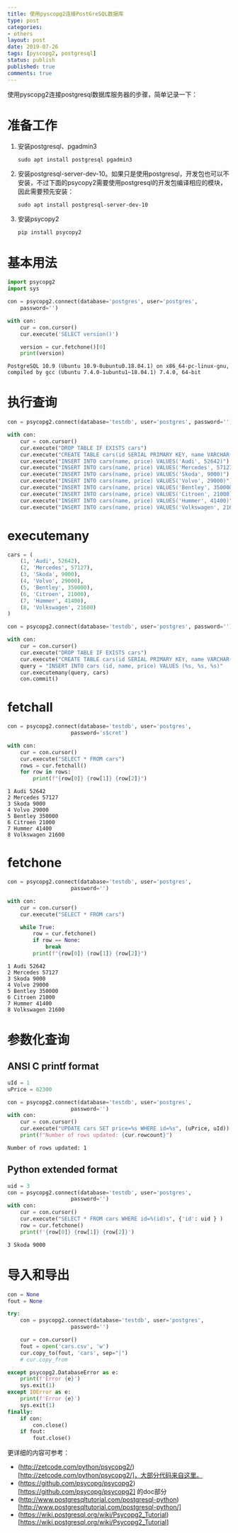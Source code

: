 ```yaml
---
title: 使用pyscopg2连接PostGreSQL数据库
type: post
categories:
- others
layout: post
date: 2019-07-26
tags: [pyscopg2, postgresql]
status: publish
published: true
comments: true
---
```


使用pyscopg2连接postgresql数据库服务器的步骤，简单记录一下：

# 准备工作

1. 安装postgresql、pgadmin3

   ```shell
   sudo apt install postgresql pgadmin3
   ```

1. 安装postgresql-server-dev-10。如果只是使用postgresql，开发包也可以不安装，不过下面的psycopy2需要使用postgresql的开发包编译相应的模块，因此需要预先安装：

   ```shell
   sudo apt install postgresql-server-dev-10
   ```

1. 安装psycopy2

   ```shell
   pip install psycopy2
   ```

# 基本用法

```python
import psycopg2
import sys
```

```python
con = psycopg2.connect(database='postgres', user='postgres',
    password='')

with con:
    cur = con.cursor()
    cur.execute('SELECT version()')

    version = cur.fetchone()[0]
    print(version)
```

    PostgreSQL 10.9 (Ubuntu 10.9-0ubuntu0.18.04.1) on x86_64-pc-linux-gnu, compiled by gcc (Ubuntu 7.4.0-1ubuntu1~18.04.1) 7.4.0, 64-bit


# 执行查询


```python
con = psycopg2.connect(database='testdb', user='postgres', password='')

with con:
    cur = con.cursor()
    cur.execute("DROP TABLE IF EXISTS cars")
    cur.execute("CREATE TABLE cars(id SERIAL PRIMARY KEY, name VARCHAR(255), price INT)")
    cur.execute("INSERT INTO cars(name, price) VALUES('Audi', 52642)")
    cur.execute("INSERT INTO cars(name, price) VALUES('Mercedes', 57127)")
    cur.execute("INSERT INTO cars(name, price) VALUES('Skoda', 9000)")
    cur.execute("INSERT INTO cars(name, price) VALUES('Volvo', 29000)")
    cur.execute("INSERT INTO cars(name, price) VALUES('Bentley', 350000)")
    cur.execute("INSERT INTO cars(name, price) VALUES('Citroen', 21000)")
    cur.execute("INSERT INTO cars(name, price) VALUES('Hummer', 41400)")
    cur.execute("INSERT INTO cars(name, price) VALUES('Volkswagen', 21600)")
```

# executemany


```python
cars = (
    (1, 'Audi', 52642),
    (2, 'Mercedes', 57127),
    (3, 'Skoda', 9000),
    (4, 'Volvo', 29000),
    (5, 'Bentley', 350000),
    (6, 'Citroen', 21000),
    (7, 'Hummer', 41400),
    (8, 'Volkswagen', 21600)
)

con = psycopg2.connect(database='testdb', user='postgres', password='')

with con:
    cur = con.cursor()
    cur.execute("DROP TABLE IF EXISTS cars")
    cur.execute("CREATE TABLE cars(id SERIAL PRIMARY KEY, name VARCHAR(255), price INT)")
    query = "INSERT INTO cars (id, name, price) VALUES (%s, %s, %s)"
    cur.executemany(query, cars)
    con.commit()
```

# fetchall


```python
con = psycopg2.connect(database='testdb', user='postgres',
                    password='s$cret')

with con:
    cur = con.cursor()
    cur.execute("SELECT * FROM cars")
    rows = cur.fetchall()
    for row in rows:
        print(f"{row[0]} {row[1]} {row[2]}")
```

    1 Audi 52642
    2 Mercedes 57127
    3 Skoda 9000
    4 Volvo 29000
    5 Bentley 350000
    6 Citroen 21000
    7 Hummer 41400
    8 Volkswagen 21600


# fetchone


```python
con = psycopg2.connect(database='testdb', user='postgres',
                    password='')

with con:
    cur = con.cursor()
    cur.execute("SELECT * FROM cars")

    while True:
        row = cur.fetchone()
        if row == None:
            break
        print(f"{row[0]} {row[1]} {row[2]}")
```

    1 Audi 52642
    2 Mercedes 57127
    3 Skoda 9000
    4 Volvo 29000
    5 Bentley 350000
    6 Citroen 21000
    7 Hummer 41400
    8 Volkswagen 21600


# 参数化查询

## ANSI C printf format


```python
uId = 1
uPrice = 62300

con = psycopg2.connect(database='testdb', user='postgres',
                    password='')
with con:
    cur = con.cursor()
    cur.execute("UPDATE cars SET price=%s WHERE id=%s", (uPrice, uId))
    print(f"Number of rows updated: {cur.rowcount}")
```

    Number of rows updated: 1


## Python extended format


```python
uid = 3
con = psycopg2.connect(database='testdb', user='postgres',
                    password='')
with con:
    cur = con.cursor()
    cur.execute("SELECT * FROM cars WHERE id=%(id)s", {'id': uid } )
    row = cur.fetchone()
    print(f'{row[0]} {row[1]} {row[2]}')
```

    3 Skoda 9000


# 导入和导出


```python
con = None
fout = None

try:
    con = psycopg2.connect(database='testdb', user='postgres',
                    password='')

    cur = con.cursor()
    fout = open('cars.csv', 'w')
    cur.copy_to(fout, 'cars', sep="|")
    # cur.copy_from

except psycopg2.DatabaseError as e:
    print(f'Error {e}')
    sys.exit(1)
except IOError as e:
    print(f'Error {e}')
    sys.exit(1)
finally:
    if con:
        con.close()
    if fout:
        fout.close()
```

更详细的内容可参考：

* (http://zetcode.com/python/psycopg2/)[http://zetcode.com/python/psycopg2/]，大部分代码来自这里。
* (https://github.com/psycopg/psycopg2)[https://github.com/psycopg/psycopg2] 的doc部分
* (http://www.postgresqltutorial.com/postgresql-python)[http://www.postgresqltutorial.com/postgresql-python/]
* (https://wiki.postgresql.org/wiki/Psycopg2_Tutorial)[https://wiki.postgresql.org/wiki/Psycopg2_Tutorial]


